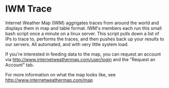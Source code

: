 IWM Trace
=========

Internet Weather Map (IWM) aggrigates traces from around the world and displays them in map and table format. IWM's members each run this small bash script once a minute on a linux server. This script pulls down a list of IPs to trace to, performs the traces, and then pushes back up your results to our servers. All automated, and with very little system load.

If you're interested in feeding data to the map, you can request an account via http://www.internetweathermap.com/user/login and the "Request an Account" tab.

For more information on what the map looks like, see http://www.internetweathermap.com/map
